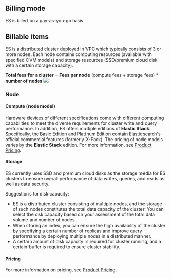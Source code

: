 ## Billing mode
ES is billed on a pay-as-you-go basis.

## Billable items
ES is a distributed cluster deployed in VPC which typically consists of 3 or more nodes. Each node contains computing resources (available with specified CVM models) and storage resources (SSD/premium cloud disk with a certain storage capacity).

**Total fees for a cluster** = **Fees per node** (compute fees + storage fees) \* **number of nodes**
![](https://main.qcloudimg.com/raw/905a5aec524cfbda86786e2afc3bca68.png)

### Node

#### Compute (node model)
Hardware devices of different specifications come with different computing capabilities to meet the diverse requirements for cluster write and query performance. In addition, ES offers multiple editions of **Elastic Stack**. Specifically, the Basic Edition and Platinum Edition contain Elasticsearch's official commercial features (formerly X-Pack). The pricing of node models varies by the **Elastic Stack** edition. For more information, see [Product Pricing](https://intl.cloud.tencent.com/document/product/845/18376).

#### Storage
ES currently uses SSD and premium cloud disks as the storage media for ES clusters to ensure overall performance of data writes, queries, and reads as well as data security.

Suggestions for disk capacity:
- ES is a distributed cluster consisting of multiple nodes, and the storage of such nodes constitutes the total data capacity of the cluster. You can select the disk capacity based on your assessment of the total data volume and number of nodes. 
- When storing an index, you can ensure the high availability of the cluster by specifying a certain number of replicas and improve query performance by deploying multiple nodes in a distributed manner.
- A certain amount of disk capacity is required for cluster running, and a certain buffer is required to ensure cluster stability.

#### Pricing
For more information on pricing, see [Product Pricing](https://intl.cloud.tencent.com/document/product/845/18376).
